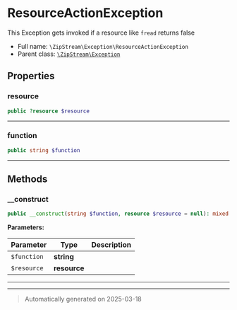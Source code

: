 
# ResourceActionException

This Exception gets invoked if a resource like `fread` returns false



* Full name: `\ZipStream\Exception\ResourceActionException`
* Parent class: [`\ZipStream\Exception`](../Exception.md)



## Properties


### resource



```php
public ?resource $resource
```






***

### function



```php
public string $function
```






***

## Methods


### __construct



```php
public __construct(string $function, resource $resource = null): mixed
```








**Parameters:**

| Parameter | Type | Description |
|-----------|------|-------------|
| `$function` | **string** |  |
| `$resource` | **resource** |  |





***


***
> Automatically generated on 2025-03-18
